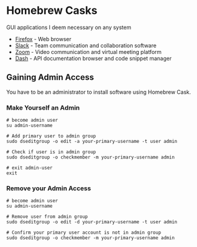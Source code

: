 # Homebrew Casks

GUI applications I deem necessary on any system

* [Firefox] - Web browser
* [Slack] - Team communication and collaboration software
* [Zoom] - Video communication and virtual meeting platform
* [Dash] - API documentation browser and code snippet manager

[Firefox]: https://formulae.brew.sh/cask/firefox#default
[Slack]: https://formulae.brew.sh/cask/slack
[Zoom]: https://formulae.brew.sh/cask/zoom
[Dash]: https://formulae.brew.sh/cask/dash

## Gaining Admin Access

You have to be an administrator to install software using Homebrew Cask.

### Make Yourself an Admin

```shell
# become admin user
su admin-username

# Add primary user to admin group
sudo dseditgroup -o edit -a your-primary-username -t user admin

# Check if user is in admin group
sudo dseditgroup -o checkmember -m your-primary-username admin

# exit admin-user
exit
```

### Remove your Admin Access

```shell
# become admin user
su admin-username

# Remove user from admin group
sudo dseditgroup -o edit -d your-primary-username -t user admin

# Confirm your primary user account is not in admin group
sudo dseditgroup -o checkmember -m your-primary-username admin
```

